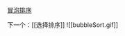 [冒泡排序](file:///F:/Unity%E5%AD%A6%E4%B9%A0/C#\2.C#%E5%9F%BA%E7%A1%80\C#%E5%9F%BA%E7%A1%80\Lesson1_%E6%9E%9A%E4%B8%BE\Lesson13_%E5%86%92%E6%B3%A1%E6%8E%92%E5%BA%8F\Program.cs)

下一个：[[选择排序]]
![[bubbleSort.gif]]